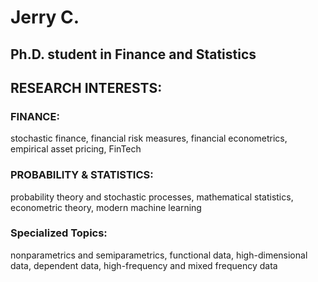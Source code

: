 # Jerry C.
## Ph.D. student in Finance and Statistics
## RESEARCH INTERESTS: 
### FINANCE: 
stochastic finance, financial risk measures, financial econometrics, empirical asset pricing, FinTech
### PROBABILITY & STATISTICS:
probability theory and stochastic processes, mathematical statistics, econometric theory, modern machine learning
### Specialized Topics: 
nonparametrics and semiparametrics, functional data, high-dimensional data, dependent data, high-frequency and mixed frequency data
  
